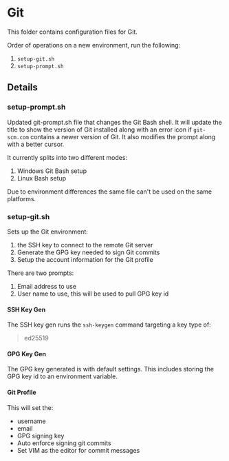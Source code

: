 # Git

This folder contains configuration files for Git.

Order of operations on a new environment, run the following:

1. `setup-git.sh`
2. `setup-prompt.sh`

## Details

### setup-prompt.sh

Updated git-prompt.sh file that changes the Git Bash shell.
It will update the title to show the version of Git installed
along with an error icon if ```git-scm.com``` contains a newer
version of Git.  It also modifies the prompt along with a better
cursor.

It currently splits into two different modes:

1. Windows Git Bash setup
2. Linux Bash setup

Due to environment differences the same file can't be used on the same
platforms.

### setup-git.sh

Sets up the Git environment:

1. the SSH key to connect to the remote Git server
2. Generate the GPG key needed to sign Git commits
3. Setup the account information for the Git profile

There are two prompts:

1. Email address to use
2. User name to use, this will be used to pull GPG key id

#### SSH Key Gen

The SSH key gen runs the `ssh-keygen` command targeting a key type of:

> ed25519

#### GPG Key Gen

The GPG key generated is with default settings.  This includes storing the GPG
key id to an environment variable.

#### Git Profile

This will set the:

- username
- email
- GPG signing key
- Auto enforce signing git commits
- Set VIM as the editor for commit messages
